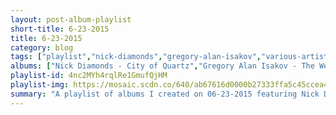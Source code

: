 ```yaml
---
layout: post-album-playlist
short-title: 6-23-2015
title: 6-23-2015
category: blog
tags: ["playlist","nick-diamonds","gregory-alan-isakov","various-artists","muse","kendrick-lamar","various-artists","quilt","caveman"]
albums: ["Nick Diamonds - City of Quartz","Gregory Alan Isakov - The Weatherman","Various Artists - Wolf","Muse - Drones","Kendrick Lamar - Section.80","Various Artists - Dark Sky Paradise","Quilt - Held In Splendor","Caveman - Caveman"]
playlist-id: 4nc2MYh4rqlRe1GmufQjHM
playlist-img: https://mosaic.scdn.co/640/ab67616d0000b27333ffa5c45ccea4103c917964ab67616d0000b2734893508eb6495df8ddb015e0ab67616d0000b273808846f0223d97d5963c420dab67616d0000b273e61c433cf659dcffcfa15fe7
summary: "A playlist of albums I created on 06-23-2015 featuring Nick Diamonds, Gregory Alan Isakov, Various Artists, Muse, Kendrick Lamar, Various Artists, Quilt, and Caveman."
---
```

